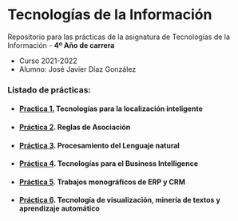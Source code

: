 # Tecnologías de la Información

Repositorio para las prácticas de la asignatura de Tecnologías de la Información - **4º Año de carrera**
- Curso 2021-2022
- Alumno: José Javier Díaz González

### Listado de prácticas:
- #### [Practica 1.](https://github.com/alu0101128894/TIO/tree/main/Practica%201.%20Tecnolog%C3%ADas%20para%20la%20localizaci%C3%B3n%20inteligente) Tecnologías para la localización inteligente

- #### [Práctica 2](https://github.com/alu0101128894/TIO/tree/main/Pr%C3%A1ctica%202.%20Reglas%20de%20Asociaci%C3%B3n). Reglas de Asociación

- #### [Práctica 3](https://github.com/alu0101128894/TIO/tree/main/Pr%C3%A1ctica%203.%20Procesamiento%20del%20Lenguaje%20natural). Procesamiento del Lenguaje natural

- #### [Práctica 4](https://github.com/alu0101128894/TIO/tree/main/Pr%C3%A1ctica%204.%20Tecnolog%C3%ADas%20para%20el%20Business%20Intelligence). Tecnologías para el Business Intelligence

- #### [Práctica 5](). Trabajos monográficos de ERP y CRM

- #### [Práctica 6](). Tecnología de visualización, minería de textos y aprendizaje automático
